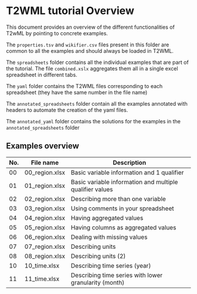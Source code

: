# T2WML tutorial Overview

This document provides an overview of the different functionalities of T2wML by pointing to concrete examples.

The `properties.tsv` and `wikifier.csv` files present in this folder are common to all the examples and should always be loaded in T2WML.

The `spreadsheets` folder contains all the individual examples that are part of the tutorial. The file `combined.xslx` aggregates them all in a single excel spreadsheet in different tabs.

The `yaml` folder contains the T2WML files corresponding to each spreadsheet (they have the same number in the file name)

The `annotated_spreadsheets` folder contain all the examples annotated with headers to automate the creation of the yaml files.

The `annotated_yaml` folder contains the solutions for the examples in the `annotated_spreadsheets` folder

## Examples overview

| No. | File name       | Description |
|-----|-----------------|-------------|
| 00  | 00_region.xlsx  | Basic variable information and 1 qualifier |
| 01  | 01_region.xlsx  | Basic variable information and multiple qualifier values |
| 02  | 02_region.xlsx  | Describing more than one variable |
| 03  | 03_region.xlsx  | Using comments in your spreadsheet |
| 04  | 04_region.xlsx  | Having aggregated values |
| 05  | 05_region.xlsx  | Having columns as aggregated values |
| 06  | 06_region.xlsx  | Dealing with missing values |
| 07  | 07_region.xlsx  | Describing units |
| 08  | 08_region.xlsx  | Describing units (2) |
| 10  | 10_time.xlsx  | Describing time series (year)|
| 11  | 11_time.xlsx  | Describing time series with lower granularity (month) |
